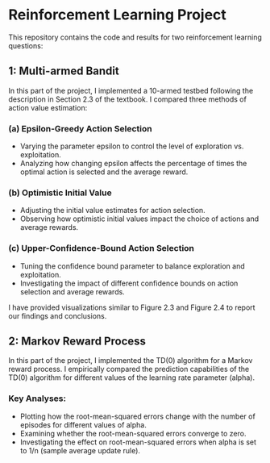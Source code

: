 # Reinforcement Learning Project

This repository contains the code and results for two reinforcement learning questions:

## 1: Multi-armed Bandit

In this part of the project, I implemented a 10-armed testbed following the description in Section 2.3 of the textbook. I compared three methods of action value estimation:

### (a) Epsilon-Greedy Action Selection

- Varying the parameter epsilon to control the level of exploration vs. exploitation.
- Analyzing how changing epsilon affects the percentage of times the optimal action is selected and the average reward.

### (b) Optimistic Initial Value

- Adjusting the initial value estimates for action selection.
- Observing how optimistic initial values impact the choice of actions and average rewards.

### (c) Upper-Confidence-Bound Action Selection

- Tuning the confidence bound parameter to balance exploration and exploitation.
- Investigating the impact of different confidence bounds on action selection and average rewards.

I have provided visualizations similar to Figure 2.3 and Figure 2.4 to report our findings and conclusions.

## 2: Markov Reward Process

In this part of the project, I implemented the TD(0) algorithm for a Markov reward process. I empirically compared the prediction capabilities of the TD(0) algorithm for different values of the learning rate parameter (alpha).

### Key Analyses:

- Plotting how the root-mean-squared errors change with the number of episodes for different values of alpha.
- Examining whether the root-mean-squared errors converge to zero.
- Investigating the effect on root-mean-squared errors when alpha is set to 1/n (sample average update rule).